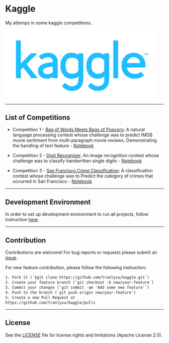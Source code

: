 # **Kaggle**

My attemps in some kaggle competitions. 

<img src="img/kaggle.png" width="480" alt="Combined Image" />

---
List of Competitions
---

* Competition 1 - [Bag of Words Meets Bags of Popcorn](https://github.com/tranlyvu/kaggle/tree/master/Bag%20of%20Words%20Meets%20Bags%20of%20Popcorn): A natural language processing contest whose challenge was to predict IMDB movie sentiment from multi-paragraph movie reviews. Demonstrating the handling of text feature - [Notebook](http://nbviewer.ipython.org/gist/tranlyvu/bc2ea679ba0a98ec26c5)

* Competition 2 - [Digit Recognizer](https://github.com/tranlyvu/kaggle/tree/master/Digit%20Recognizer): An image recognition contest whose challenge was to classify handwritten single digits - [Notebook](http://nbviewer.ipython.org/gist/tranlyvu/da54146d97147cb401c4)

* Competition 3 - [San Francisco Crime Classification](https://github.com/tranlyvu/kaggle/tree/master/San%20Francisco%20Crime%20Classification): A classification contest whose challenge was to Predict the category of crimes that occurred in San Francisco - [Notebook](https://github.com/tranlyvu/kaggle-contests/tree/master/San%20Francisco%20Crime%20Classification) 

---
Development Environment
---

In order to set up development environment to run all projects, follow instruction [here](https://github.com/tranlyvu/kaggle/tree/master/env).

---
Contribution
---

Contributions are welcome! For bug reports or requests please submit an [issue](https://github.com/tranlyvu/kaggle/issues).

For new feature contribution, please follow the following instruction:

```
1. Fork it (`$git clone https://github.com/tranlyvu/kaggle.git`)
2. Create your feature branch (`git checkout -b new/your-feature`)
3. Commit your changes (`git commit -am 'Add some new feature'`)
4. Push to the branch (`git push origin new/your-feature`)
5. Create a new Pull Request at https://github.com/tranlyvu/kaggle/pulls
```

---
License
---
See the [LICENSE](https://github.com/tranlyvu/kaggle/blob/master/LICENSE.md) file for license rights and limitations (Apache License 2.0).

	
